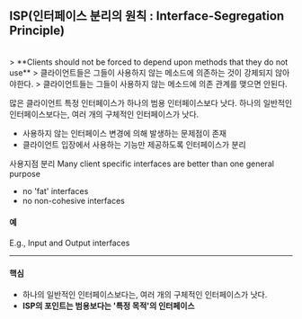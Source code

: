 ## ISP(인터페이스 분리의 원칙 : Interface-Segregation Principle)
<br/>
>  **Clients should not be forced to depend upon methods that they do not use**
> 클라이언트들은 그들이 사용하지 않는 메소드에 의존하는 것이 강제되지 않아야한다.
> 클라이언트들는 그들이 사용하지 않는 메소드에 의존 관계를 맺으면 안된다.

많은 클라이언트 특정 인터페이스가 하나의 범용 인터페이스보다 낫다.
하나의 일반적인 인터페이스보다는, 여러 개의 구체적인 인터페이스가 낫다.

- 사용하지 않는 인터페이스 변경에 의해 발생하는 문제점이 존재
- 클라이언트 입장에서 사용하는 기능만 제공하도록 인터페이스가 분리

사용지점 분리
Many client specific interfaces are better than one general purpose
- no 'fat' interfaces
- no non-cohesive interfaces

#### 예
E.g., Input and Output interfaces

***

#### 핵심

- 하나의 일반적인 인터페이스보다는, 여러 개의 구체적인 인터페이스가 낫다.
- **ISP의 포인트는 범용보다는 '특정 목적'의 인터페이스**
